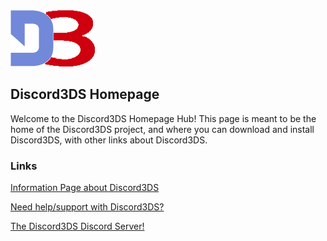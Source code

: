 <link rel="shortcut icon" type="image/x-icon" href="Images/favicon.ico">
<img src="Images/logo.png">

## Discord3DS Homepage

Welcome to the Discord3DS Homepage Hub! 
This page is meant to be the home of the Discord3DS project, and where you can download and install Discord3DS, with other links about Discord3DS.


### Links

[Information Page about Discord3DS](./Information.md)

[Need help/support with Discord3DS?](./Support.md)

[The Discord3DS Discord Server!](./Discord.md)

